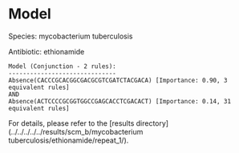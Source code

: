 
# Model

Species: mycobacterium tuberculosis

Antibiotic: ethionamide

```
Model (Conjunction - 2 rules):
------------------------------
Absence(CACCCGCACGGCGACGCGTCGATCTACGACA) [Importance: 0.90, 3 equivalent rules]
AND
Absence(ACTCCCCGCGGTGGCCGAGCACCTCGACACT) [Importance: 0.14, 31 equivalent rules]

```

For details, please refer to the [results directory](../../../../../results/scm_b/mycobacterium tuberculosis/ethionamide/repeat_1/).

